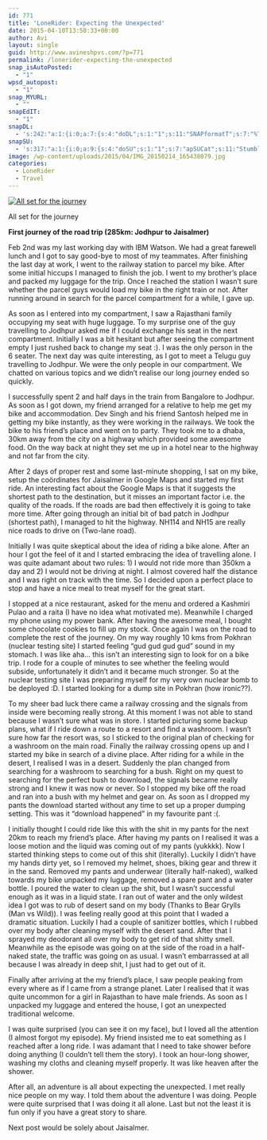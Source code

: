 ```yaml
---
id: 771
title: 'LoneRider: Expecting the Unexpected'
date: 2015-04-10T13:50:33+00:00
author: Avi
layout: single
guid: http://www.avineshpvs.com/?p=771
permalink: /lonerider-expecting-the-unexpected
snap_isAutoPosted:
  - "1"
wpsd_autopost:
  - "1"
snap_MYURL:
  - ""
snapEdIT:
  - "1"
snapDL:
  - 's:242:"a:1:{i:0;a:7:{s:4:"doDL";s:1:"1";s:11:"SNAPformatT";s:7:"%TITLE%";s:10:"SNAPformat";s:9:"%EXCERPT%";s:11:"isPrePosted";s:1:"1";s:8:"isPosted";s:1:"1";s:4:"pgID";s:32:"6263c42dcf3325eeb6bb87e8fda4b4c4";s:5:"pDate";s:19:"2015-04-10 13:50:49";}}";'
snapSU:
  - 's:317:"a:1:{i:0;a:9:{s:4:"doSU";s:1:"1";s:7:"apSUCat";s:11:"StumbleUpon";s:4:"nsfw";s:1:"0";s:10:"SNAPformat";s:19:"%TITLE% - %EXCERPT%";s:11:"isPrePosted";s:1:"1";s:8:"isPosted";s:1:"1";s:4:"pgID";s:6:"4udKUe";s:7:"postURL";s:50:"http://www.stumbleupon.com/content/4udKUe/comments";s:5:"pDate";s:19:"2015-04-10 13:50:57";}}";'
image: /wp-content/uploads/2015/04/IMG_20150214_165438079.jpg
categories:
  - LoneRider
  - Travel
---
```

<div id="attachment_776" style="width: 610px" class="wp-caption aligncenter">
  <a href="https://i2.wp.com/www.avineshpvs.com/wp-content/uploads/2015/04/IMG_20150214_165438079.jpg" data-rel="lightbox-0" data-imagelightbox="0" title=""><img src="https://i2.wp.com/www.avineshpvs.com/wp-content/uploads/2015/04/IMG_20150214_165438079.jpg?resize=600%2C302" alt="All set for the journey" class="size-medium wp-image-776" srcset="https://i2.wp.com/www.avineshpvs.com/wp-content/uploads/2015/04/IMG_20150214_165438079.jpg?resize=600%2C302 600w, https://i2.wp.com/www.avineshpvs.com/wp-content/uploads/2015/04/IMG_20150214_165438079.jpg?resize=1024%2C516 1024w, https://i2.wp.com/www.avineshpvs.com/wp-content/uploads/2015/04/IMG_20150214_165438079.jpg?w=2000 2000w" sizes="(max-width: 600px) 100vw, 600px" data-recalc-dims="1" /></a>
  
  <p class="wp-caption-text">
    All set for the journey
  </p>
</div>

**First journey of the road trip (285km: Jodhpur to Jaisalmer)**

Feb 2nd was my last working day with IBM Watson. We had a great farewell lunch and I got to say good-bye to most of my teammates. After finishing the last day at work, I went to the railway station to parcel my bike. After some initial hiccups I managed to finish the job. I went to my brother&#8217;s place and packed my luggage for the trip. Once I reached the station I wasn’t sure whether the parcel guys would load my bike in the right train or not. After running around in search for the parcel compartment for a while, I gave up.

<!--more-->

  
As soon as I entered into my compartment, I saw a Rajasthani family occupying my seat with huge luggage. To my surprise one of the guy travelling to Jodhpur asked me if I could exchange his seat in the next compartment. Initially I was a bit hesitant but after seeing the compartment empty I just rushed back to change my seat :). I was the only person in the 6 seater. The next day was quite interesting, as I got to meet a Telugu guy travelling to Jodhpur. We were the only people in our compartment. We chatted on various topics and we didn’t realise our long journey ended so quickly. 

I successfully spent 2 and half days in the train from Bangalore to Jodhpur. As soon as I got down, my friend arranged for a relative to help me get my bike and accommodation. Dev Singh and his friend Santosh helped me in getting my bike instantly, as they were working in the railways. We took the bike to his friend&#8217;s place and went on to party. They took me to a dhaba, 30km away from the city on a highway which provided some awesome food. On the way back at night they set me up in a hotel near to the highway and not far from the city. 

After 2 days of proper rest and some last-minute shopping, I sat on my bike, setup the coördinates for Jaisalmer in Google Maps and started my first ride. An interesting fact about the Google Maps is that it suggests the shortest path to the destination, but it misses an important factor i.e. the quality of the roads. If the roads are bad then effectively it is going to take more time. After going through an initial bit of bad patch in Jodhpur (shortest path), I managed to hit the highway. NH114 and NH15 are really nice roads to drive on (Two-lane road).

Initially I was quite skeptical about the idea of riding a bike alone. After an hour I got the feel of it and I started embracing the idea of travelling alone. I was quite adamant about two rules: 1) I would not ride more than 350km a day and 2) I would not be driving at night. I almost covered half the distance and I was right on track with the time. So I decided upon a perfect place to stop and have a nice meal to treat myself for the great start. 

I stopped at a nice restaurant, asked for the menu and ordered a Kashmiri Pulao and a raita (I have no idea what motivated me). Meanwhile I charged my phone using my power bank. After having the awesome meal, I bought some chocolate cookies to fill up my stock. Once again I was on the road to complete the rest of the journey. On my way roughly 10 kms from Pokhran (nuclear testing site) I started feeling “gud gud gud gud” sound in my stomach. I was like aha&#8230; this isn’t an interesting sign to look for on a bike trip. I rode for a couple of minutes to see whether the feeling would subside, unfortunately it didn’t and it became much stronger. So at the nuclear testing site I was preparing myself for my very own nuclear bomb to be deployed :D. I started looking for a dump site in Pokhran (how ironic??). 

To my sheer bad luck there came a railway crossing and the signals from inside were becoming really strong. At this moment I was not able to stand because I wasn’t sure what was in store. I started picturing some backup plans, what if I ride down a route to a resort and find a washroom. I wasn’t sure how far the resort was, so I sticked to the original plan of checking for a washroom on the main road. Finally the railway crossing opens up and I started my bike in search of a divine place. After riding for a while in the desert, I realised I was in a desert. Suddenly the plan changed from searching for a washroom to searching for a bush. Right on my quest to searching for the perfect bush to download, the signals became really strong and I knew it was now or never. So I stopped my bike off the road and ran into a bush with my helmet and gear on. As soon as I dropped my pants the download started without any time to set up a proper dumping setting. This was it “download happened&#8221; in my favourite pant :(.

I initially thought I could ride like this with the shit in my pants for the next 20km to reach my friend&#8217;s place. After having my pants on I realised it was a loose motion and the liquid was coming out of my pants (yukkkk). Now I started thinking steps to come out of this shit (literally). Luckily I didn’t have my hands dirty yet, so I removed my helmet, shoes, biking gear and threw it in the sand. Removed my pants and underwear (literally half-naked), walked towards my bike unpacked my luggage, removed a spare pant and a water bottle. I poured the water to clean up the shit, but I wasn’t successful enough as it was in a liquid state. I ran out of water and the only wildest idea I got was to rub of desert sand on my body (Thanks to Bear Grylls (Man vs Wild)). I was feeling really good at this point that I waded a dramatic situation. Luckily I had a couple of sanitizer bottles, which I rubbed over my body after cleaning myself with the desert sand. After that I sprayed my deodorant all over my body to get rid of that shitty smell. Meanwhile as the episode was going on at the side of the road in a half-naked state, the traffic was going on as usual. I wasn’t embarrassed at all because I was already in deep shit, I just had to get out of it. 

Finally after arriving at the my friend&#8217;s place, I saw people peaking from every where as if I came from a strange planet. Later I realised that it was quite uncommon for a girl in Rajasthan to have male friends. As soon as I unpacked my luggage and entered the house, I got an unexpected traditional welcome.

<div class="video-container">
  <span class="embed-youtube" style="text-align:center; display: block;"></span>
</div>

I was quite surprised (you can see it on my face), but I loved all the attention (I almost forgot my episode). My friend insisted me to eat something as I reached after a long ride. I was adamant that I need to take shower before doing anything (I couldn’t tell them the story). I took an hour-long shower, washing my cloths and cleaning myself properly. It was like heaven after the shower. 

After all, an adventure is all about expecting the unexpected. I met really nice people on my way. I told them about the adventure I was doing. People were quite surprised that I was doing it all alone. Last but not the least it is fun only if you have a great story to share.

Next post would be solely about Jaisalmer.